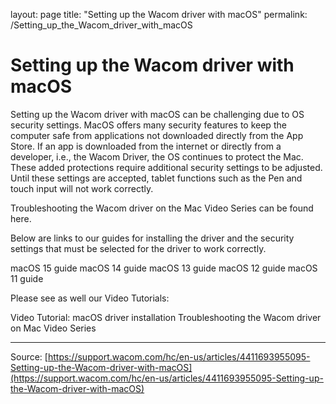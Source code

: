 layout: page
title: "Setting up the Wacom driver with macOS"
permalink: /Setting_up_the_Wacom_driver_with_macOS

# Setting up the Wacom driver with macOS

Setting up the Wacom driver with macOS can be challenging due to OS security settings. MacOS offers many security features to keep the computer safe from applications not downloaded directly from the App Store. If an app is downloaded from the internet or directly from a developer, i.e., the Wacom Driver, the OS continues to protect the Mac. These added protections require additional security settings to be adjusted. Until these settings are accepted, tablet functions such as the Pen and touch input will not work correctly.  

Troubleshooting the Wacom driver on the Mac Video Series can be found here.


Below are links to our guides for installing the driver and the security settings that must be selected for the driver to work correctly. 

macOS 15 guide
macOS 14 guide
macOS 13 guide
macOS 12 guide
macOS 11 guide



Please see as well our Video Tutorials:

Video Tutorial: macOS driver installation
Troubleshooting the Wacom driver on Mac Video Series

---
Source: [https://support.wacom.com/hc/en-us/articles/4411693955095-Setting-up-the-Wacom-driver-with-macOS](https://support.wacom.com/hc/en-us/articles/4411693955095-Setting-up-the-Wacom-driver-with-macOS)
